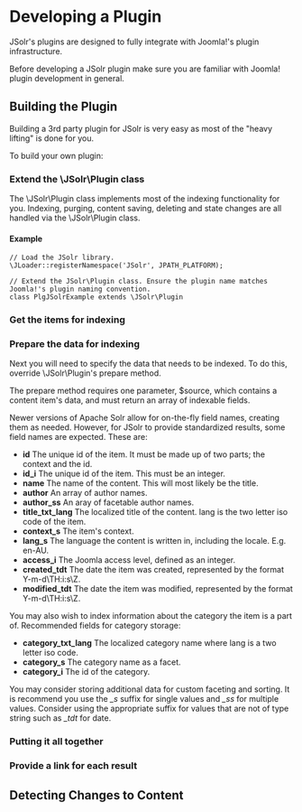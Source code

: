 # Developing a Plugin

JSolr's plugins are designed to fully integrate with Joomla!'s plugin infrastructure.

Before developing a JSolr plugin make sure you are familiar with Joomla! plugin development in general.

## Building the Plugin

Building a 3rd party plugin for JSolr is very easy as most of the "heavy lifting" is done for you.

To build your own plugin:

### Extend the \JSolr\Plugin class
The \JSolr\Plugin class implements most of the indexing functionality for you. Indexing, purging, content saving, deleting and state changes are all handled via the \JSolr\Plugin class.

#### Example
```
// Load the JSolr library.
\JLoader::registerNamespace('JSolr', JPATH_PLATFORM);

// Extend the JSolr\Plugin class. Ensure the plugin name matches Joomla!'s plugin naming convention.
class PlgJSolrExample extends \JSolr\Plugin
```

### Get the items for indexing
### Prepare the data for indexing
Next you will need to specify the data that needs to be indexed. To do this, override \JSolr\Plugin's prepare method.

The prepare method requires one parameter, $source, which contains a content item's data, and must return an array of indexable fields.

Newer versions of Apache Solr allow for on-the-fly field names, creating them as needed. However, for JSolr to provide standardized results, some field names are expected. These are:

* **id** The unique id of the item. It must be made up of two parts; the context and the id.
* **id_i** The unique id of the item. This must be an integer.
* **name** The name of the content. This will most likely be the title.
* **author** An array of author names.
* **author_ss** An aray of facetable author names.
* **title_txt_lang** The localized title of the content. lang is the two letter iso code of the item.
* **context_s** The item's context.
* **lang_s** The language the content is written in, including the locale. E.g. en-AU.
* **access_i** The Joomla access level, defined as an integer.
* **created_tdt** The date the item was created, represented by the format Y-m-d\TH:i:s\Z.
* **modified_tdt** The date the item was modified, represented by the format Y-m-d\TH:i:s\Z.

You may also wish to index information about the category the item is a part of. Recommended fields for category storage:

* **category_txt_lang** The localized category name where lang is a two letter iso code.
* **category_s** The category name as a facet.
* **category_i** The id of the category.

You may consider storing additional data for custom faceting and sorting. It is recommend you use the *_s* suffix for single values and *_ss* for multiple values. Consider using the appropriate suffix for values that are not of type string such as *_tdt* for date.

### Putting it all together

### Provide a link for each result

## Detecting Changes to Content